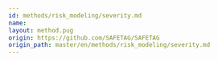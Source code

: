```yaml
---
id: methods/risk_modeling/severity.md
name: 
layout: method.pug
origin: https://github.com/SAFETAG/SAFETAG
origin_path: master/en/methods/risk_modeling/severity.md
---
```



